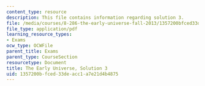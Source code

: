 ```yaml
---
content_type: resource
description: This file contains information regarding solution 3.
file: /media/courses/8-286-the-early-universe-fall-2013/1357200bfced33deacc1a7e21d4b4875_MIT8_286F13_q3sols.pdf
file_type: application/pdf
learning_resource_types:
- Exams
ocw_type: OCWFile
parent_title: Exams
parent_type: CourseSection
resourcetype: Document
title: The Early Universe, Solution 3
uid: 1357200b-fced-33de-acc1-a7e21d4b4875
---
```

